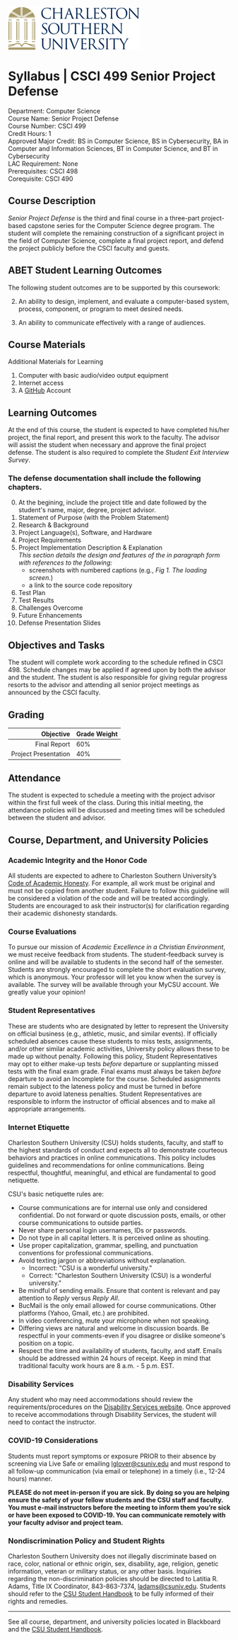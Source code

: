 ![CSU Logo](../media/CSU_logo.svg "Charleston Southern University")

Syllabus | CSCI 499 Senior Project Defense
===============================================

Department: Computer Science  
Course Name: Senior Project Defense  
Course Number: CSCI 499  
Credit Hours: 1  
Approved Major Credit: BS in Computer Science, BS in Cybersecurity, BA in Computer and Information Sciences, BT in Computer Science, and BT in  Cybersecurity  
LAC Requirement: None  
Prerequisites: CSCI 498  
Corequisite: CSCI 490

## Course Description

*Senior Project Defense* is the third and final course in a three-part project-based capstone series for the Computer Science degree program. The student will complete the remaining construction of a significant project in the field of Computer Science, complete a final project report, and defend the project publicly before the CSCI faculty
and guests.

## ABET Student Learning Outcomes

The following student outcomes are to be supported by this coursework:

2.  An ability to design, implement, and evaluate a computer-based system, process, component, or program to meet desired needs.

3.  An ability to communicate effectively with a range of audiences.

## Course Materials

Additional Materials for Learning

1.  Computer with basic audio/video output equipment
2.  Internet access
3.  A [GitHub](https://github.com/) Account

## Learning Outcomes

At the end of this course, the student is expected to have completed his/her project, the final report, and present this work to the faculty. The advisor will assist the student when necessary and approve the final project defense. The student is also required to complete the *Student Exit Interview Survey*.

### The defense documentation shall include the following chapters.

0.  At the begining, include the project title and date followed by the student's name, major, degree, project advisor.
1.  Statement of Purpose (with the Problem Statement)
2.  Research & Background
3.  Project Language(s), Software, and Hardware
4.  Project Requirements
5.  Project Implementation Description & Explanation  
    *This section details the design and features of the in paragraph form with references to the following:*
    -  screenshots with numbered captions (e.g., *Fig 1. The loading screen.*)
    -  a link to the source code repository
6.  Test Plan
7.  Test Results
8.  Challenges Overcome
9.  Future Enhancements
10.  Defense Presentation Slides

## Objectives and Tasks

The student will complete work according to the schedule refined in CSCI 498. Schedule changes may be applied if agreed upon by both the advisor and the student. The student is also responsible for giving regular progress resorts to the advisor and attending all senior project meetings as announced by the CSCI faculty.

## Grading

| Objective            | Grade Weight |
|---------------------:|--------------|
| Final Report         | 60%          |
| Project Presentation | 40%          |


## Attendance

The student is expected to schedule a meeting with the project advisor within the first full week of the class. During this initial meeting, the attendance policies will be discussed and meeting times will be scheduled between the student and advisor.

## Course, Department, and University Policies

### Academic Integrity and the Honor Code

All students are expected to adhere to Charleston Southern University’s [Code of Academic Honesty](https://www.charlestonsouthern.edu/wp-content/uploads/Policy-R-58-updated-Feb-2020.pdf). For example, all work must be original and must not be copied from another student. Failure to follow this guideline will be considered a violation of the code and will be treated accordingly. Students are encouraged to ask their instructor(s) for clarification regarding their academic dishonesty standards.

### Course Evaluations

To pursue our mission of *Academic Excellence in a Christian Environment*, we must receive feedback from students. The student-feedback survey is online and will be available to students in the second half of the semester. Students are strongly encouraged to complete the short evaluation survey, which is anonymous. Your professor will let you know when the survey is available. The survey will be available through your MyCSU account. We greatly value your opinion!

### Student Representatives

These are students who are designated by letter to represent the University on official business (e.g., athletic, music, and similar events). If officially scheduled absences cause these students to miss tests, assignments, and/or other similar academic activities, University policy allows these to be made up without penalty. Following this policy, Student Representatives may opt to either make-up tests *before* departure or supplanting missed tests with the final exam grade. Final exams must always be taken *before* departure to avoid an Incomplete for the course. Scheduled assignments remain subject to the lateness policy and must be turned in before departure to avoid lateness penalties. Student Representatives are responsible to inform the instructor of official absences and to make all appropriate arrangements.

### Internet Etiquette

Charleston Southern University (CSU) holds students, faculty, and staff to the highest standards of conduct and expects all to demonstrate courteous behaviors and practices in online communications. This policy includes guidelines and recommendations for online communications. Being respectful, thoughtful, meaningful, and ethical are fundamental to good netiquette.

CSU's basic netiquette rules are:

*  Course communications are for internal use only and considered confidential. Do not forward or quote discussion posts, emails, or other course communications to outside parties.
*  Never share personal login usernames, IDs or passwords.
*  Do not type in all capital letters. It is perceived online as shouting.
*  Use proper capitalization, grammar, spelling, and punctuation conventions for professional communications.
*  Avoid texting jargon or abbreviations without explanation.
    *   Incorrect: "CSU is a wonderful university."
    *   Correct: "Charleston Southern University (CSU) is a wonderful university."
*  Be mindful of sending emails. Ensure that content is relevant and pay attention to *Reply* versus *Reply All*. 
*  BucMail is the only email allowed for course communications. Other platforms (Yahoo, Gmail, etc.) are prohibited. 
*  In video conferencing, mute your microphone when not speaking.
*  Differing views are natural and welcome in discussion boards. Be respectful in your comments-even if you disagree or dislike someone's position on a topic. 
*  Respect the time and availability of students, faculty, and staff. Emails should be addressed within 24 hours of receipt. Keep in mind that traditional faculty work hours are 8 a.m. - 5 p.m. EST.

### Disability Services

Any student who may need accommodations should review the requirements/procedures on the [Disability Services website](https://www.charlestonsouthern.edu/academics/student-success-center/disability-services/). Once approved to receive accommodations through Disability Services, the student will need to contact the instructor.

### COVID-19 Considerations

Students must report symptoms or exposure PRIOR to their absence by screening via Live Safe or emailing <lglover@csuniv.edu> and must respond to all follow-up communication (via email or telephone) in a timely (i.e., 12-24 hours) manner.

**PLEASE do not meet in-person if you are sick. By doing so you are helping ensure the safety of your fellow students and the CSU staff and faculty. You must e-mail instructors before the meeting to inform them you’re sick or have been exposed to COVID-19. You can communicate remotely with your faculty advisor and project team.**

### Nondiscrimination Policy and Student Rights

Charleston Southern University does not illegally discriminate based on race, color, national or ethnic origin, sex, disability, age, religion, genetic information, veteran or military status, or any other basis.  Inquiries regarding the non-discrimination policies should be directed to Latitia R. Adams, Title IX Coordinator, 843-863-7374, <ladams@csuniv.edu>.  Students should refer to the [CSU Student Handbook](https://www.charlestonsouthern.edu/life-at-csu/student-resources/) to be fully informed of their rights and remedies.

------------

See all course, department, and university policies located in Blackboard and the [CSU Student Handbook](https://www.charlestonsouthern.edu/wp-content/uploads/2019/07/studenthandbook.pdf).
